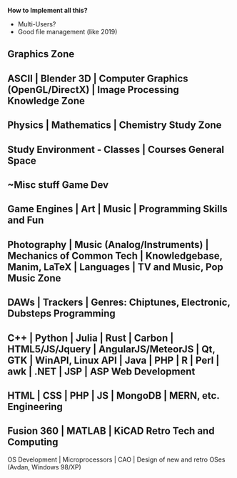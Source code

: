 **How to Implement all this?**
- Multi-Users?
- Good file management (like 2019)

Graphics Zone
-------------------------
ASCII | Blender 3D | Computer Graphics (OpenGL/DirectX) | Image Processing
Knowledge Zone
-------------------------
Physics | Mathematics | Chemistry
Study Zone
-------------------------
Study Environment - Classes | Courses
General Space
-------------------------
~Misc stuff
Game Dev
-------------------------
Game Engines | Art | Music | Programming
Skills and Fun
-------------------------
Photography | Music (Analog/Instruments) | Mechanics of Common Tech | Knowledgebase, Manim, LaTeX | Languages | TV and Music, Pop
Music Zone
-------------------------
DAWs | Trackers | Genres: Chiptunes, Electronic, Dubsteps
Programming
-------------------------
C++ | Python | Julia | Rust | Carbon | HTML5/JS/Jquery | AngularJS/MeteorJS | Qt, GTK | WinAPI, Linux API | Java | PHP | R | Perl | awk | .NET | JSP | ASP
Web Development
-------------------------
HTML | CSS | PHP | JS | MongoDB | MERN, etc.
Engineering
-------------------------
Fusion 360 | MATLAB | KiCAD
Retro Tech and Computing
-------------------------
OS Development | Microprocessors | CAO | Design of new and retro OSes (Avdan, Windows 98/XP)